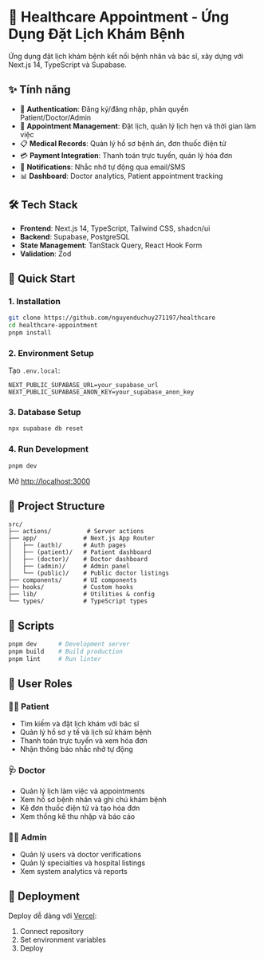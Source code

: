 # 🏥 Healthcare Appointment - Ứng Dụng Đặt Lịch Khám Bệnh

Ứng dụng đặt lịch khám bệnh kết nối bệnh nhân và bác sĩ, xây dựng với Next.js 14, TypeScript và Supabase.

## ✨ Tính năng

- 🔐 **Authentication**: Đăng ký/đăng nhập, phân quyền Patient/Doctor/Admin
- 🏥 **Appointment Management**: Đặt lịch, quản lý lịch hẹn và thời gian làm việc
- 📋 **Medical Records**: Quản lý hồ sơ bệnh án, đơn thuốc điện tử
- 💳 **Payment Integration**: Thanh toán trực tuyến, quản lý hóa đơn
- 📱 **Notifications**: Nhắc nhở tự động qua email/SMS
- 📊 **Dashboard**: Doctor analytics, Patient appointment tracking

## 🛠️ Tech Stack

- **Frontend**: Next.js 14, TypeScript, Tailwind CSS, shadcn/ui
- **Backend**: Supabase, PostgreSQL
- **State Management**: TanStack Query, React Hook Form
- **Validation**: Zod

## 🚀 Quick Start

### 1. Installation

```bash
git clone https://github.com/nguyenduchuy271197/healthcare
cd healthcare-appointment
pnpm install
```

### 2. Environment Setup

Tạo `.env.local`:

```env
NEXT_PUBLIC_SUPABASE_URL=your_supabase_url
NEXT_PUBLIC_SUPABASE_ANON_KEY=your_supabase_anon_key
```

### 3. Database Setup

```bash
npx supabase db reset
```

### 4. Run Development

```bash
pnpm dev
```

Mở [http://localhost:3000](http://localhost:3000)

## 📁 Project Structure

```
src/
├── actions/          # Server actions
├── app/             # Next.js App Router
│   ├── (auth)/      # Auth pages
│   ├── (patient)/   # Patient dashboard
│   ├── (doctor)/    # Doctor dashboard
│   ├── (admin)/     # Admin panel
│   └── (public)/    # Public doctor listings
├── components/      # UI components
├── hooks/           # Custom hooks
├── lib/             # Utilities & config
└── types/           # TypeScript types
```

## 🔧 Scripts

```bash
pnpm dev      # Development server
pnpm build    # Build production
pnpm lint     # Run linter
```

## 👥 User Roles

### 👨‍⚕️ Patient

- Tìm kiếm và đặt lịch khám với bác sĩ
- Quản lý hồ sơ y tế và lịch sử khám bệnh
- Thanh toán trực tuyến và xem hóa đơn
- Nhận thông báo nhắc nhở tự động

### 🩺 Doctor

- Quản lý lịch làm việc và appointments
- Xem hồ sơ bệnh nhân và ghi chú khám bệnh
- Kê đơn thuốc điện tử và tạo hóa đơn
- Xem thống kê thu nhập và báo cáo

### 👨‍💻 Admin

- Quản lý users và doctor verifications
- Quản lý specialties và hospital listings
- Xem system analytics và reports

## 🚀 Deployment

Deploy dễ dàng với [Vercel](https://vercel.com):

1. Connect repository
2. Set environment variables
3. Deploy
